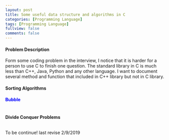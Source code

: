 ```yaml
---
layout: post
title: Some useful data structure and algorithms in C
categories: [Programming Language]
tags: [Programming Language]
fullview: false
comments: false
---
```

#### Problem Description
Form some coding problem in the interview, I notice that it is harder for a person to use C to finish one question. The standard library in C is much less than C++, Java, Python and any other language. I want to document several method and function that included in C++ library but not in C library.

#### Sorting Algorithms
#### <span style="color:blue">Bubble </span>
``````

``````
#### Divide Conquer Problems

``````

``````



To be continue! last revise 2/9/2019

